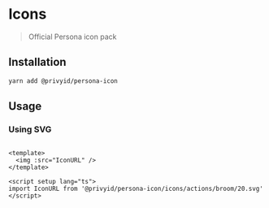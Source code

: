 <script setup>
import IconURL from '@privyid/persona-icon/icons/actions/broom/20.svg'
</script>

# Icons

> Official Persona icon pack

## Installation

```sh
yarn add @privyid/persona-icon
```

## Usage

### Using SVG

<preview>
  <img :src="IconURL" />
</preview>

```vue
<template>
  <img :src="IconURL" />
</template>

<script setup lang="ts">
import IconURL from '@privyid/persona-icon/icons/actions/broom/20.svg'
</script>
```
